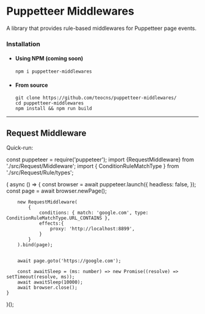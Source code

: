 # Puppetteer Middlewares
A library that provides rule-based middlewares for Puppetteer page events.

### Installation 

- #### Using NPM (coming soon)
  ```npm i puppetteer-middlewares```
- #### From source
  ```
  git clone https://github.com/teocns/puppetteer-middlewares/
  cd puppetteer-middlewares
  npm install && npm run build
  ```
  
---
## Request Middleware


Quick-run:


const puppeteer = require('puppeteer');
import {RequestMiddleware} from './src/Request/Middleware';
import { ConditionRuleMatchType } from './src/Request/Rule/types';

(
    async () => {
        const browser = await puppeteer.launch({
            headless: false,
        });
        const page = await browser.newPage();

        
    
        new RequestMiddleware(
            {
                conditions: { match: 'google.com', type: ConditionRuleMatchType.URL_CONTAINS },
                effects:{
                    proxy: 'http://localhost:8899',
                }
            }
        ).bind(page);


        await page.goto('https://google.com');

        const awaitSleep = (ms: number) => new Promise((resolve) => setTimeout(resolve, ms));
        await awaitSleep(10000);
        await browser.close();
    }
)();

